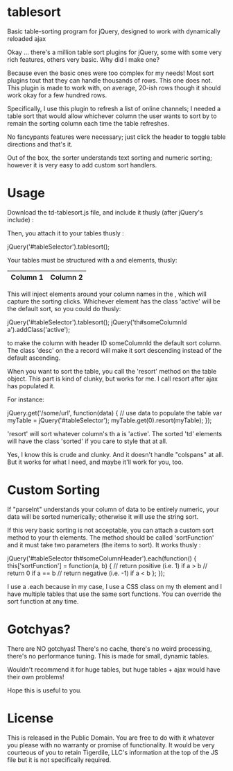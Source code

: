 # tablesort
Basic table-sorting program for jQuery, designed to work with dynamically reloaded ajax

Okay ... there's a million table sort plugins for jQuery, some with some very rich features, others very basic.  Why did I make one?

Because even the basic ones were too complex for my needs!  Most sort plugins tout that they can handle thousands of rows.  This one does not.  This plugin is made to work with, on average, 20-ish rows though it should work okay for a few hundred rows.

Specifically, I use this plugin to refresh a list of online channels; I needed a table sort that would allow whichever column the user wants to sort by to remain the sorting column each time the table refreshes.

No fancypants features were necessary; just click the header to toggle table directions and that's it.

Out of the box, the sorter understands text sorting and numeric sorting; however it is very easy to add custom sort handlers.

# Usage
Download the td-tablesort.js file, and include it thusly (after jQuery's include) :

<script src="td-tablesort.js" type="text/javascript"></script>

Then, you attach it to your tables thusly :

jQuery('#tableSelector').tablesort();

Your tables must be structured with a <thead> and <th> elements, thusly:

<table id="tableSelector">
  <thead>
    <tr>
       <th>Column 1</th>
       <th>Column 2</th>
    </tr>
  </thead>
  <tbody></tbody>
</table>

This will inject <a> elements around your column names in the <th>, which will capture the sorting clicks.  Whichever <a> element has the class 'active' will be the default sort, so you could do thusly:

jQuery('#tableSelector').tablesort();
jQuery('th#someColumnId a').addClass('active');

to make the column with header ID someColumnId the default sort column.  The class 'desc' on the a record will make it sort descending instead of the default ascending.

When you want to sort the table, you call the 'resort' method on the table object.  This part is kind of clunky, but works for me.  I call resort after ajax has populated it.

For instance:

jQuery.get('/some/url', function(data) {
  // use data to populate the table
  var myTable = jQuery('#tableSelector');
  myTable.get(0).resort(myTable);
});

'resort' will sort whatever column's th a is 'active'.  The sorted 'td' elements will have the class 'sorted' if you care to style that at all.

Yes, I know this is crude and clunky.  And it doesn't handle "colspans" at all.  But it works for what I need, and maybe it'll work for you, too.

# Custom Sorting
If "parseInt" understands your column of data to be entirely numeric, your data will be sorted numerically; otherwise it will use the string sort.

If this very basic sorting is not acceptable, you can attach a custom sort method to your th elements.  The method should be called 'sortFunction' and it must take two parameters (the items to sort).  It works thusly :

jQuery('#tableSelector th#someColumnHeader').each(function() {
  this['sortFunction'] = function(a, b) {
    // return positive (i.e. 1) if a > b
    // return 0 if a == b
    // return negative (i.e. -1) if a < b
  };
});

I use a .each because in my case, I use a CSS class on my th element and I have multiple tables that use the same sort functions.  You can override the sort function at any time.

# Gotchyas?
There are NO gotchyas!  There's no cache, there's no weird processing, there's no performance tuning.  This is made for small, dynamic tables.

Wouldn't recommend it for huge tables, but huge tables + ajax would have their own problems!


Hope this is useful to you.


# License
This is released in the Public Domain.  You are free to do with it whatever you please with no warranty or promise of functionality.  It would be very courteous of you to retain Tigerdile, LLC's information at the top of the JS file but it is not specifically required.


